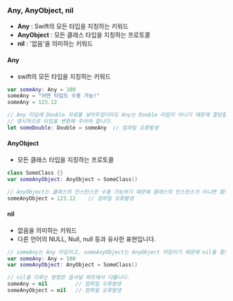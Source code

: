 ### Any, AnyObject, nil

- **Any** : Swift의 모든 타입을 지칭하는 키워드
- **AnyObject** : 모든 클래스 타입을 지칭하는 프로토콜
- **nil** : '없음'을 의미하는 키워드



#### Any

- swift의 모든 타입을 지칭하는 키워드 

```swift
var someAny: Any = 100
someAny = "어떤 타입도 수용 가능!"
someAny = 123.12

// Any 타입에 Double 자료를 넣어두었더라도 Any는 Double 타입이 아니기 때문에 할당할 수 없습니다. 
// 명시적으로 타입을 변환해 주어야 합니다. 
let someDouble: Double = someAny  // 컴파일 오류발생
```



#### AnyObject

- 모든 클래스 타입을 지칭하는 프로토콜

```swift
class SomeClass {}
var someAnyObject: AnyObject = SomeClass()

// AnyObject는 클래스의 인스턴스만 수용 가능하기 때문에 클래스의 인스턴스가 아니면 할당할 수 없습니다.
someAnyObject = 123.12    // 컴파일 오류발생
```



#### nil

- 없음을 의미하는 키워드
- 다른 언어의 NULL, Null, null 등과 유사한 표현입니다.

```swift
// someAny는 Any 타입이고, someAnyObject는 AnyObject 타입이기 때문에 nil을 할당할 수 없습니다.
var someAny: Any = 100
var someAnyObject: AnyObject = SomeClass()

// nil을 다루는 방법은 옵셔널 파트에서 다룹니다.
someAny = nil         // 컴파일 오류발생
someAnyObject = nil   // 컴파일 오류발생
```

